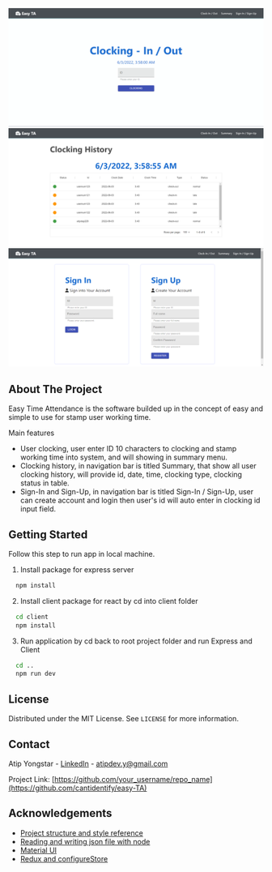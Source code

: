 ![project_sample](cover/cover-1.png)
![project_sample](cover/cover-2.png)
![project_sample](cover/cover-3.png)

## About The Project

Easy Time Attendance is the software builded up in the concept of easy and simple to use for stamp user working time.

Main features
* User clocking, user enter ID 10 characters to clocking and stamp working time into system, and will showing in summary menu.
* Clocking history, in navigation bar is titled Summary, that show all user clocking history, will provide id, date, time, clocking type, clocking status in table.
* Sign-In and Sign-Up, in navigation bar is titled Sign-In / Sign-Up, user can create account and login then user's id will auto enter in clocking id input field.

## Getting Started

Follow this step to run app in local machine.
1. Install package for express server
```sh
  npm install
```
2. Install client package for react by cd into client folder
```sh
  cd client
  npm install
```
3. Run application by cd back to root project folder and run Express and Client
```sh
  cd ..
  npm run dev
```

## License

Distributed under the MIT License. See `LICENSE` for more information.

## Contact

Atip Yongstar - [LinkedIn](https://www.linkedin.com/in/atip-yongstar-5118b5186/) - atipdev.y@gmail.com

Project Link: [https://github.com/your_username/repo_name](https://github.com/cantidentify/easy-TA)

<!-- ACKNOWLEDGEMENTS -->
## Acknowledgements
* [Project structure and style reference](https://github.com/bradtraversy/devconnector_2.0)
* [Reading and writing json file with node](https://stackabuse.com/reading-and-writing-json-files-with-node-js/)
* [Material UI](https://mui.com/)
* [Redux and configureStore](https://redux-toolkit.js.org/api/configureStore)
